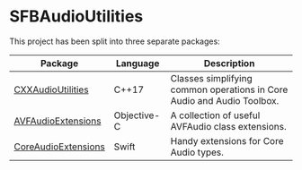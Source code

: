 # SFBAudioUtilities

This project has been split into three separate packages:

| Package | Language | Description |
| --- | --- | --- |
| [CXXAudioUtilities](https://github.com/sbooth/CXXAudioUtilities) | C++17 | Classes simplifying common operations in Core Audio and Audio Toolbox. |
| [AVFAudioExtensions](https://github.com/sbooth/AVFAudioExtensions) | Objective-C | A collection of useful AVFAudio class extensions. |
| [CoreAudioExtensions](https://github.com/sbooth/CoreAudioExtensions) | Swift | Handy extensions for Core Audio types. |
